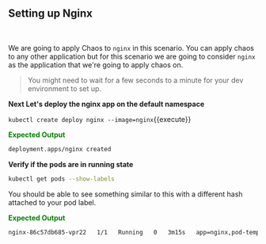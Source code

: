 <br>

## Setting up Nginx

<br>

We are going to apply Chaos to `nginx` in this scenario. You can apply chaos to any other application but for this scenario we are going to consider `nginx` as the application that we're going to apply chaos on.

> You might need to wait for a few seconds to a minute for your dev environment to set up.

**Next Let's deploy the nginx app on the default namespace**

`kubectl create deploy nginx --image=nginx`{{execute}}

<span style="color:green">**Expected Output**</span>

```bash
deployment.apps/nginx created
```

**Verify if the pods are in running state**

```bash
kubectl get pods --show-labels
```

You should be able to see something similar to this with a different hash attached to your pod label.

<span style="color:green">**Expected Output**</span>

```bash
nginx-86c57db685-vpr22   1/1   Running   0   3m15s   app=nginx,pod-template-hash=86c57db685
```
